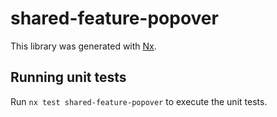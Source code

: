 # shared-feature-popover

This library was generated with [Nx](https://nx.dev).

## Running unit tests

Run `nx test shared-feature-popover` to execute the unit tests.

